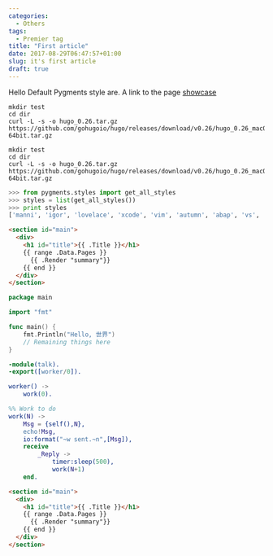 ```yaml
---
categories:
  - Others
tags:
  - Premier tag
title: "First article"
date: 2017-08-29T06:47:57+01:00
slug: it's first article
draft: true
---
```


Hello
Default Pygments style are. A link to the page [showcase](https://help.farbox.com/pygments.html)

<pre data-line="1" class="language-batch"><code class="language-batch">mkdir test
cd dir
curl -L -s -o hugo_0.26.tar.gz https://github.com/gohugoio/hugo/releases/download/v0.26/hugo_0.26_macOS-64bit.tar.gz
</pre></code>

~~~batch
mkdir test
cd dir
curl -L -s -o hugo_0.26.tar.gz https://github.com/gohugoio/hugo/releases/download/v0.26/hugo_0.26_macOS-64bit.tar.gz
~~~
~~~python
>>> from pygments.styles import get_all_styles
>>> styles = list(get_all_styles())
>>> print styles
['manni', 'igor', 'lovelace', 'xcode', 'vim', 'autumn', 'abap', 'vs', 'rrt', 'native', 'perldoc', 'borland', 'arduino', 'tango', 'emacs', 'friendly', 'monokai', 'paraiso-dark', 'colorful', 'murphy', 'bw', 'pastie', 'rainbow_dash', 'algol_nu', 'paraiso-light', 'trac', 'default', 'algol', 'fruity']
~~~

~~~html
<section id="main">
  <div>
    <h1 id="title">{{ .Title }}</h1>
    {{ range .Data.Pages }}
      {{ .Render "summary"}}
    {{ end }}
  </div>
</section>
~~~

~~~go
package main

import "fmt"

func main() {
	fmt.Println("Hello, 世界")
	// Remaining things here
}
~~~

~~~erlang
-module(talk).
-export([worker/0]).

worker() ->
    work(0).

%% Work to do
work(N) ->
    Msg = {self(),N},
    echo!Msg,
    io:format("~w sent.~n",[Msg]),
    receive
        _Reply ->
            timer:sleep(500),
            work(N+1)
    end.
~~~

``` html
<section id="main">
  <div>
    <h1 id="title">{{ .Title }}</h1>
    {{ range .Data.Pages }}
      {{ .Render "summary"}}
    {{ end }}
  </div>
</section>

```

